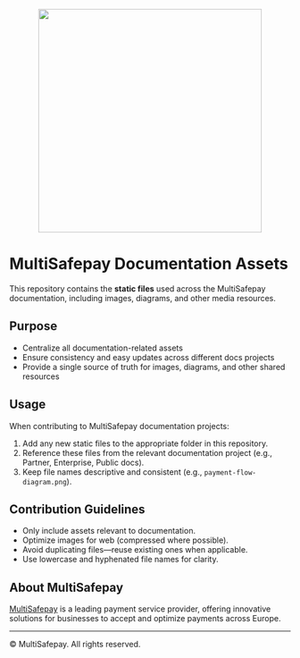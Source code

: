 <p align="center">
  <img src="https://www.multisafepay.com/fileadmin/template/img/multisafepay-logo-icon.svg" width="400px" position="center">
</p>

# MultiSafepay Documentation Assets

This repository contains the **static files** used across the MultiSafepay documentation, including images, diagrams, and other media resources.  

## Purpose

- Centralize all documentation-related assets  
- Ensure consistency and easy updates across different docs projects  
- Provide a single source of truth for images, diagrams, and other shared resources  

## Usage

When contributing to MultiSafepay documentation projects:  

1. Add any new static files to the appropriate folder in this repository.  
2. Reference these files from the relevant documentation project (e.g., Partner, Enterprise, Public docs).  
3. Keep file names descriptive and consistent (e.g., `payment-flow-diagram.png`).  

## Contribution Guidelines

- Only include assets relevant to documentation.  
- Optimize images for web (compressed where possible).  
- Avoid duplicating files—reuse existing ones when applicable.  
- Use lowercase and hyphenated file names for clarity.  

## About MultiSafepay

[MultiSafepay](https://www.multisafepay.com) is a leading payment service provider, offering innovative solutions for businesses to accept and optimize payments across Europe.  

---

© MultiSafepay. All rights reserved.

